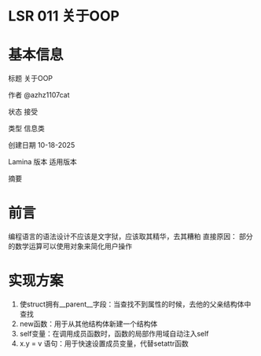 # LSR 011 关于OOP

# 基本信息

标题 关于OOP

作者 @azhz1107cat

状态 接受

类型 信息类

创建日期 10-18-2025

Lamina 版本 适用版本

摘要

# 前言
编程语言的语法设计不应该是文字狱，应该取其精华，去其糟粕
直接原因：
部分的数学运算可以使用对象来简化用户操作

# 实现方案
1. 使struct拥有__parent__字段：当查找不到属性的时候，去他的父亲结构体中查找
2. new函数：用于从其他结构体新建一个结构体
3. self变量：在调用成员函数时，函数的局部作用域自动注入self
4. x.y = v 语句：用于快速设置成员变量，代替setattr函数



